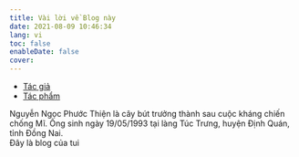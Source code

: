 ```yaml
---
title: Vài lời về Blog này
date: 2021-08-09 10:46:34
lang: vi
toc: false
enableDate: false
cover:
---
```

<div class="tabs is-boxed my-3">
  <ul class="mx-0 my-0">
    <li class="is-active">
      <a href="#about-me">
        <span class="icon is-small"><i class="fas fa-file-code" aria-hidden="true"></i></span>
        <span>Tác giả</span>
      </a>
    </li>
    <li>
      <a href="#about-site">
        <span class="icon is-small"><i class="fas fa-cubes" aria-hidden="true"></i></span>
        <span>Tác phẩm</span>
      </a>
    </li>
  </ul>
</div>

<div id="about-me" class="tab-content">
  Nguyễn Ngọc Phước Thiện là cây bút trưởng thành sau cuộc kháng chiến chống Mĩ. Ông sinh ngày 19/05/1993 tại làng Túc Trưng, huyện Định Quán, tỉnh Đồng Nai.
</div>

<div id="about-site" class="tab-content is-hidden">
    Đây là blog của tui
</div>



